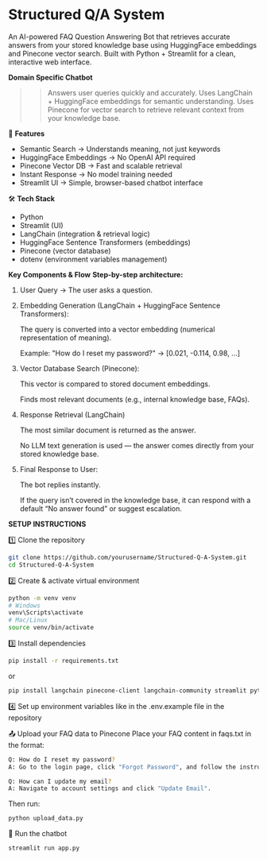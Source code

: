 # Structured Q/A System
An AI-powered FAQ Question Answering Bot that retrieves accurate answers from your stored knowledge base using HuggingFace embeddings and Pinecone vector search.
Built with Python + Streamlit for a clean, interactive web interface.

**Domain Specific Chatbot**

>> Answers user queries quickly and accurately.
>> Uses LangChain + HuggingFace embeddings for semantic understanding.
>> Uses Pinecone for vector search to retrieve relevant context from your knowledge base.

🚀 **Features**
- Semantic Search → Understands meaning, not just keywords
- HuggingFace Embeddings → No OpenAI API required
- Pinecone Vector DB → Fast and scalable retrieval
- Instant Response → No model training needed
- Streamlit UI → Simple, browser-based chatbot interface

🛠 **Tech Stack**
* Python  
* Streamlit (UI)
* LangChain (integration & retrieval logic)
* HuggingFace Sentence Transformers (embeddings)
* Pinecone (vector database)
* dotenv (environment variables management)

**Key Components & Flow**
**Step-by-step architecture:**

1. User Query → The user asks a question.

2. Embedding Generation (LangChain + HuggingFace Sentence Transformers):

    The query is converted into a vector embedding (numerical representation of meaning).

    Example: "How do I reset my password?" → [0.021, -0.114, 0.98, ...]

3. Vector Database Search (Pinecone):

    This vector is compared to stored document embeddings.

    Finds most relevant documents (e.g., internal knowledge base, FAQs).

4. Response Retrieval (LangChain)

    The most similar document is returned as the answer.

    No LLM text generation is used — the answer comes directly from your stored knowledge base.

5. Final Response to User:

    The bot replies instantly.

    If the query isn’t covered in the knowledge base, it can respond with a default “No answer found” or suggest escalation.



**SETUP INSTRUCTIONS**

1️⃣ Clone the repository
```bash
git clone https://github.com/yourusername/Structured-Q-A-System.git
cd Structured-Q-A-System
```

2️⃣ Create & activate virtual environment
```bash
python -m venv venv
# Windows
venv\Scripts\activate
# Mac/Linux
source venv/bin/activate
```

3️⃣ Install dependencies
```bash
pip install -r requirements.txt
```
or
```bash
pip install langchain pinecone-client langchain-community streamlit python-dotenv langchain-pinecone sentence-transformers
```

4️⃣ Set up environment variables like in the .env.example file in the repository


📤 Upload your FAQ data to Pinecone
Place your FAQ content in faqs.txt in the format:
```bash
Q: How do I reset my password?
A: Go to the login page, click "Forgot Password", and follow the instructions.

Q: How can I update my email?
A: Navigate to account settings and click "Update Email".
```
Then run:
```bash
python upload_data.py
```

💬 Run the chatbot
```bash
streamlit run app.py
```
